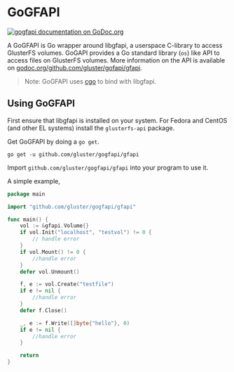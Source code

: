 # GoGFAPI
[![gogfapi documentation on GoDoc.org](https://godoc.org/github.com/gluster/gogfapi/gfapi?status.png)](http://godoc.org/github.com/gluster/gogfapi/gfapi)

A GoGFAPI is Go wrapper around libgfapi, a userspace C-library to access GlusterFS volumes.
GoGAPI provides a Go standard library (`os`) like API to access files on GlusterFS volumes.
More information on the API is available on [godoc.org/github.com/gluster/gofapi/gfapi](https://godoc.org/github.com/gluster/gogfapi/gfapi).

> Note: GoGFAPI uses [cgo](https://golang.org/cmd/cgo/) to bind with libgfapi.

## Using GoGFAPI

First ensure that libgfapi is installed on your system. For Fedora and CentOS (and other EL systems) install the `glusterfs-api` package.

Get GoGFAPI by doing a `go get`.
```
go get -u github.com/gluster/gogfapi/gfapi
```

Import `github.com/gluster/gogfapi/gfapi` into your program to use it.

A simple example,
```go
package main

import "github.com/gluster/gogfapi/gfapi"

func main() {
	vol := &gfapi.Volume{}
	if vol.Init("localhost", "testvol") != 0 {
		// handle error
	}
	if vol.Mount() != 0 {
		//handle error
	}
	defer vol.Unmount()

	f, e := vol.Create("testfile")
	if e != nil {
		//handle error
	}
	defer f.Close()

	_, e := f.Write([]byte{"hello"}, 0)
	if e != nil {
		//handle error
	}

	return
}
```
